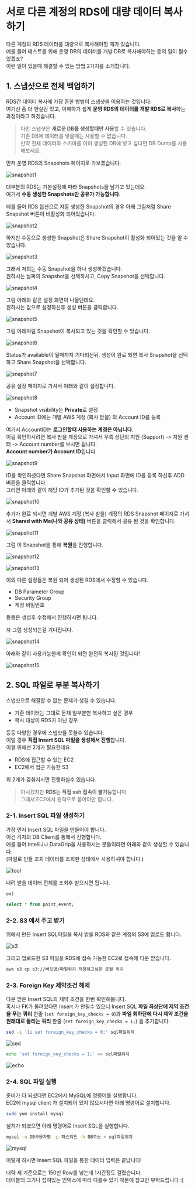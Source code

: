 # 서로 다른 계정의 RDS에 대량 데이터 복사하기

다른 계정의 RDS 데이터를 대량으로 복사해야할 때가 있습니다.  
예를 들어 테스트를 위해 운영 DB의 데이터를 개발 DB로 복사해야하는 등의 일이 될수 있겠죠?  
이런 일이 있을때 해결할 수 있는 방법 2가지를 소개합니다.

## 1. 스냅샷으로 전체 백업하기

RDS간 데이터 복사에 가장 흔한 방법이 스냅샷을 이용하는 것입니다.  
여기선 좀 더 현실감 있고, 이해하기 쉽게 **운영 RDS의 데이터를 개발 RDS로 복사**하는 과정이라고 하겠습니다.  
  
> 다만 스냅샷은 **새로운 DB를 생성할때만 사용**할 수 있습니다.  
기존 DB에 데이터를 넣을때는 사용할 수 없습니다.  
만약 전체 데이터와 스키마를 이미 생성된 DB에 넣고 싶다면 DB Dump를 사용해보세요.

먼저 운영 RDS의 Snapshots 페이지로 가보겠습니다.

![snapshot1](./images/snapshot1.png)

대부분의 RDS는 기본설정에 따라 Snapshots을 남기고 있는데요.  
여기서 **수동 생성한 Snapshots만 공유가 가능합니다**.  
  
예를 들어 RDS 옵션으로 자동 생성한 Snapshot의 경우 아래 그림처럼 Share Snapshot 버튼이 비활성화 되어있습니다.

![snapshot2](./images/snapshot2.png)

하지만 수동으로 생성한 Snapshot은 Share Snapshot이 활성화 되어있는 것을 알 수 있습니다.  

![snapshot3](./images/snapshot3.png)

그래서 저희는 수동 Snapshot을 하나 생성하겠습니다.  
원하시는 날짜의 Snapshot을 선택하시고, Copy Snapshot을 선택합니다.

![snapshot4](./images/snapshot4.png)

그럼 아래와 같은 설정 화면이 나올텐데요.  
원하시는 값으로 설정하신후 생성 버튼을 클릭합니다.

![snapshot5](./images/snapshot5.png)

그럼 아래처럼 Snapshot이 복사되고 있는 것을 확인할 수 있습니다.

![snapshot6](./images/snapshot6.png)

Status가 available이 될때까지 기다리신뒤, 생성이 완료 되면 복사 Snapshot을 선택하고 Share Snapshot을 선택합니다.

![snapshot7](./images/snapshot7.png)

공유 설정 페이지로 가셔서 아래와 같이 설정합니다.

![snapshot8](./images/snapshot8.png)

* Snapshot visibility는 **Private**로 설정
* Account ID에는 개발 AWS 계정 (복사 받을) 의 Account ID를 등록

여기서 AccountID는 **로그인할때 사용하는 계정은 아닙니다**.  
이걸 확인하시려면 복사 받을 계정으로 가셔서 우측 상단의 지원 (Support) -> 지원 센터 -> Account number를 보시면 됩니다.  
**Account number가 Account ID**입니다.  
  
![snapshot9](./images/snapshot9.png)

ID를 확인하셨다면 Share Snapshot 화면에서 Input 화면에 ID를 등록 하신후 ADD 버튼을 클릭합니다.  
그러면 아래와 같이 해당 ID가 추가된 것을 확인할 수 있습니다.

![snapshot10](./images/snapshot10.png)

추가가 완료 되시면 개발 AWS 계정 (복사 받을) 계정의 RDS Snapshot 페이지로 가셔서 **Shared with Me(나와 공유 상태)** 버튼을 클릭해서 공유 된 것을 확인합니다.

![snapshot11](./images/snapshot11.png)

그럼 이 Snapshot을 통해 **복원**을 진행합니다.

![snapshot12](./images/snapshot12.png)


![snapshot13](./images/snapshot13.png)

이외 다른 설정들은 복원 되어 생성된 RDS에서 수정할 수 있습니다.

* DB Parameter Group
* Security Group
* 계정 비밀번호

등등은 생성후 수정해서 진행하시면 됩니다.  
  
자 그럼 생성되는걸 기다립니다.

![snapshot14](./images/snapshot14.png)

아래와 같이 사용가능한게 확인이 되면 완전히 복사된 것입니다!

![snapshot15](./images/snapshot15.png)


## 2. SQL 파일로 부분 복사하기

스냅샷으로 해결할 수 없는 문제가 생길 수 있습니다.  

* 기존 데이터는 그대로 둔채 일부분만 복사하고 싶은 경우
* 복사 대상이 RDS가 아닌 경우

등등 다양한 경우에 스냅샷을 못쓸수 있습니다.  
이럴 경우 **직접 Insert SQL 파일을 생성해서 진행**합니다.  
이걸 위해선 2개가 필요한데요.

* RDS에 접근할 수 있는 EC2
* EC2에서 접근 가능한 S3

위 2개가 갖춰지시면 진행하실수 있습니다.

> 아시겠지만 **RDS는 직접 ssh 접속이 불가능**합니다.  
그래서 EC2에서 원격으로 붙어야만 합니다.

### 2-1. Insert SQL 파일 생성하기

가장 먼저 Insert SQL 파일을 만들어야 합니다.  
이건 각자의 DB Client를 통해서 진행합니다.  
예를 들어 IntelliJ나 DataGrip을 사용하시는 분들이라면 아래와 같이 생성할 수 있습니다.  
(파일로 만들 조회 데이터를 조회한 상태에서 사용하셔야 합니다.)

![tool](./images/tool.png)

내려 받을 데이터 전체를 조회후 받으시면 됩니다.  
  
```sql
ex)

select * from point_event;
```

### 2-2. S3 에서 주고 받기

위에서 만든 Insert SQL파일을 복사 받을 RDS와 같은 계정의 S3에 업로드 합니다.  

![s3](./images/s3.png)

그리고 업로드한 S3 파일을 RDS에 접속 가능한 EC2로 접속해 다운 받습니다.

```bash
aws s3 cp s3://버킷명/파일위치 저장하고싶은 로컬 위치
```

### 2-3. Foreign Key 제약조건 해제

다운 받은 Insert SQL의 제약 조건을 한번 확인해봅니다.  
혹시나 FK가 물려있다면 Insert 가 안될수 있으니 Insert SQL **파일 최상단에 제약 조건을 푸는 쿼리** 한줄 (```set foreign_key_checks = 0```)과 **파일 최하단에 다시 제약 조건을 원래대로 돌리는 쿼리** 한줄 (```set foreign_key_checks = 1;```) 을 추가합니다.

```bash
sed -i '1i set foreign_key_checks = 0;' sql파일위치
```

![sed](./images/sed.png)

```bash
echo 'set foreign_key_checks = 1;' >> sql파일위치
```

![echo](./images/echo.png)

### 2-4. SQL 파일 실행

준비가 다 되셨다면 EC2에서 MySQL에 명령어를 실행합니다.  
EC2에 mysql client 가 설치되어 있지 않으시다면 아래 명령어로 설치합니다.

```bash
sudo yum install mysql
```

설치가 되셨으면 아래 명령어로 Insert SQL을 실행합니다.

```bash
mysql -u DB사용자명 -p 패스워드 -h DB주소 < sql파일위치
```

![mysql](./images/mysql.png)

이렇게 하시면 Insert SQL 파일을 통한 데이터 입력은 끝납니다!  
  
  
대략 제 기준으로는 150만 Row를 넣는데 1시간정도 걸렸습니다.  
테이블의 크기나 잡혀있는 인덱스에 따라 다를수 있기 때문에 참고만 부탁드립니다 :)

